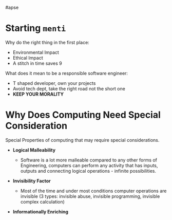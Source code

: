 #apse
# Starting `menti`

Why do the right thing in the first place:

- Environmental Impact
- Ethical Impact
- A stitch in time saves 9

What does it mean to be a responsible software engineer:

- T shaped developer, own your projects
- Avoid tech dept, take the right road not the short one
- **KEEP YOUR MORALITY**

# Why Does Computing Need Special Consideration

Special Properties of computing that may require special considerations.

- **Logical Malleability**
	- Software is a lot more malleable compared to any other forms of Engineering, computers can perform any activity that has inputs, outputs and connecting logical operations - infinite possibilities.

- **Invisibility Factor**
	- Most of the time and under most conditions computer operations are invisible (3 types: invisible abuse, invisible programming, invisible complex calculation)

- **Informationally Enriching**